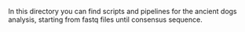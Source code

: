 In this directory you can find scripts and pipelines for the ancient dogs analysis, starting from fastq files until consensus sequence.
